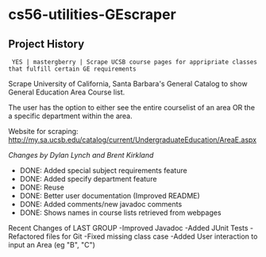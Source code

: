 cs56-utilities-GEscraper
========================

Project History
---------------
```
 YES | mastergberry | Scrape UCSB course pages for appripriate classes that fulfill certain GE requirements
```

Scrape University of California, Santa Barbara's General Catalog to show General Education Area Course list. 

The user has the option to either see the entire courselist of an area OR the a specific department within the area.

Website for scraping: http://my.sa.ucsb.edu/catalog/current/UndergraduateEducation/AreaE.aspx 

*Changes by Dylan Lynch and Brent Kirkland*
- DONE: Added special subject requirements feature
- DONE: Added specify department feature
- DONE: Reuse
- DONE: Better user documentation (Improved README)
- DONE: Added comments/new javadoc comments
- DONE: Shows names in course lists retrieved from webpages


Recent Changes of LAST GROUP
-Improved Javadoc
-Added JUnit Tests
-Refactored files for Git
-Fixed missing class case
-Added User interaction to input an Area (eg "B", "C")

